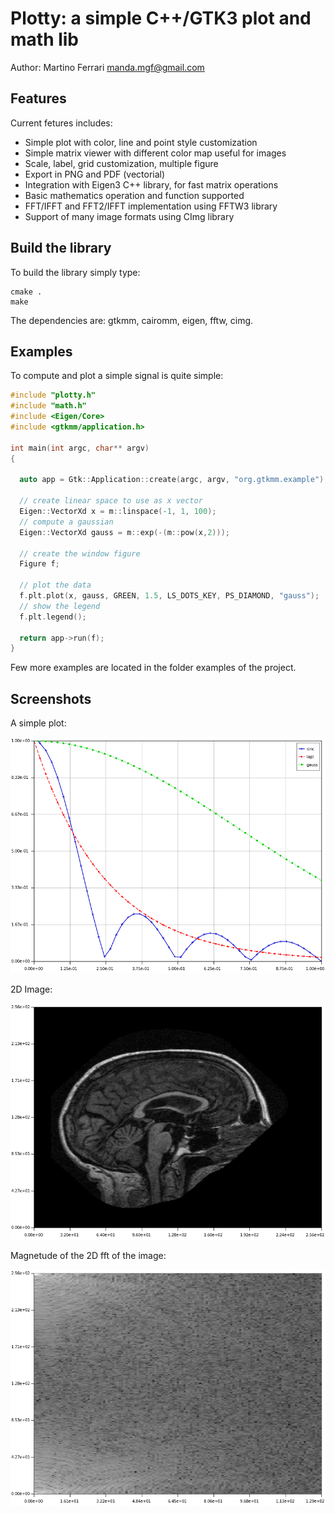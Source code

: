 # Plotty: a simple C++/GTK3 plot and math lib
Author: Martino Ferrari <manda.mgf@gmail.com>

## Features

Current fetures includes:
 - Simple plot with color, line and point style customization
 - Simple matrix viewer with different color map useful for images
 - Scale, label, grid customization, multiple figure
 - Export in PNG and PDF (vectorial)
 - Integration with Eigen3 C++ library, for fast matrix operations
 - Basic mathematics operation and function supported
 - FFT/IFFT and FFT2/IFFT implementation using FFTW3 library
 - Support of many image formats using CImg library

## Build the library
To build the library simply type:
```
cmake .
make
```
The dependencies are: gtkmm, cairomm, eigen, fftw, cimg.

## Examples

To compute and plot a simple signal is quite simple:

```c++
#include "plotty.h"
#include "math.h"
#include <Eigen/Core>
#include <gtkmm/application.h>

int main(int argc, char** argv)
{

  auto app = Gtk::Application::create(argc, argv, "org.gtkmm.example");

  // create linear space to use as x vector
  Eigen::VectorXd x = m::linspace(-1, 1, 100);
  // compute a gaussian
  Eigen::VectorXd gauss = m::exp(-(m::pow(x,2)));

  // create the window figure
  Figure f;

  // plot the data
  f.plt.plot(x, gauss, GREEN, 1.5, LS_DOTS_KEY, PS_DIAMOND, "gauss");
  // show the legend
  f.plt.legend();

  return app->run(f);
}
```

Few more examples are located in the folder examples of the project.

## Screenshots

A simple plot:

![Simple plot](docs/ex_plot.png)

2D Image:

![Image](docs/imgage.png)

Magnetude of the 2D fft of the image:

![FFT2](docs/fft2.png)


